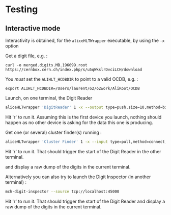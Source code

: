 # Testing

## Interactive mode

Interactivity is obtained, for the `aliceHLTWrapper` executable, by using the `-x` option

Get a digit file, e.g. :

```
curl -o merged.digits.MB.196099.root https://cernbox.cern.ch/index.php/s/u5qWkslrDvciLCH/download
```

You _must_ set the `ALIHLT_HCDBDIR` to point to a valid OCDB, e.g. :

```
export ALIHLT_HCDBDIR=/Users/laurent/o2/o2work/AliRoot/OCDB
```

Launch, on one terminal, the Digit Reader

```bash
aliceHLTwrapper 'DigitReader' 1 -x --output type=push,size=10,method=bind,address=tcp://*:45000 --library libAliHLTMUON.so --component MUONDigitReader --parameter '-datafile merged.digits.MB.196099.root'
```

Hit 'r' to run it. Assuming this is the first device you launch, nothing should happen as no other device is asking for the data this one is producing.

Get one (or several) cluster finder(s) running :

```bash
aliceHLTwrapper 'Cluster Finder' 1 -x --input type=pull,method=connect,size=10,address=tcp://localhost:45000 --library libAliHLTMUON.so --component MUONPreclusterFinder --parameter '-cdbpath local://$ALICE_ROOT/OCDB -run 169099'
```

Hit 'r' to run it. That should trigger the start of the Digit Reader in the other terminal.

 and display a raw dump of the digits in the current terminal.

Alternatively you can also try to launch the Digit Inspector (in another terminal) :

```bash
mch-digit-inspector --source tcp://localhost:45000
```

Hit 'r' to run it. That should trigger the start of the Digit Reader and display a raw dump of the digits in the current terminal.
